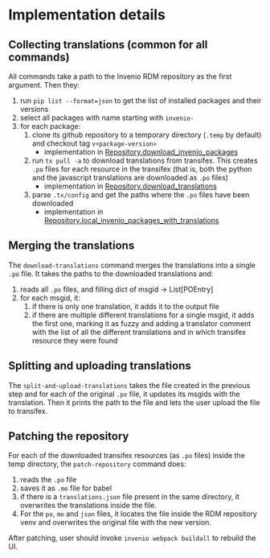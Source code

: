 # Implementation details

## Collecting translations (common for all commands)

All commands take a path to the Invenio RDM repository as the first argument.
Then they:

1. run `pip list --format=json` to get the list of installed packages and their versions
2. select all packages with name starting with `invenio-`
3. for each package:
   1. clone its github repository to a temporary directory (`.temp` by default) and checkout 
      tag `v<package-version>`
      * implementation in [Repository.download_invenio_packages](./blob/main/src/rdm_lang_tools/repository.py#L39)
   2. run `tx pull -a` to download translations from transifex. This creates
      `.po` files for each resource in the transifex (that is, both the python
      and the javascript translations are downloaded as `.po` files)
      * implementation in [Repository.download_translations](./blob/main/src/rdm_lang_tools/repository.py#L61)
   3. parse `.tx/config` and get the paths where the `.po` files have been downloaded
      * implementation in [Repository.local_invenio_packages_with_translations](./blob/main/src/rdm_lang_tools/repository.py#L123)

## Merging the translations

The `download-translations` command merges the translations into a single `.po` file.
It takes the paths to the downloaded translations and:

1. reads all `.po` files, and filling dict of msgid -> List[POEntry]
2. for each msgid, it:
   1. if there is only one translation, it adds it to the output file
   2. if there are multiple different translations for a single msgid, 
      it adds the first one, marking it as fuzzy and adding a translator 
      comment with the list of all the different translations and in which
      transifex resource they were found

## Splitting and uploading translations

The `split-and-upload-translations` takes the file created in the previous step
and for each of the original `.po` file, it updates its msgids with the translation.
Then it prints the path to the file and lets the user upload the file to transifex.

## Patching the repository

For each of the downloaded transifex resources (as `.po` files) inside the temp directory, 
the `patch-repository` command does:

1. reads the `.po` file
2. saves it as `.mo` file for babel
3. if there is a `translations.json` file present in the same directory, 
   it overwrites the translations inside the file.
4. For the `po`, `mo` and `json` files, it locates the file inside the
   RDM repository venv and overwrites the original file with the new version.

After patching, user should invoke `invenio webpack buildall` to rebuild the UI.